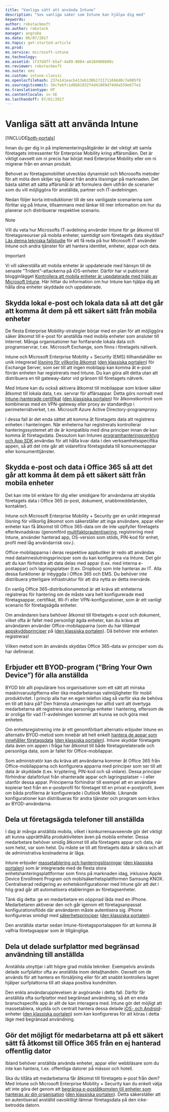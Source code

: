 ```yaml
---
title: "Vanliga sätt att använda Intune"
description: "Sex vanliga saker som Intune kan hjälpa dig med"
keywords: 
author: robstackmsft
ms.author: robstack
manager: angrobe
ms.date: 06/07/2017
ms.topic: get-started-article
ms.prod: 
ms.service: microsoft-intune
ms.technology: 
ms.assetid: 1f37d4ff-b5a7-4a89-8884-a6184908b09c
ms.reviewer: robstackmsft
ms.suite: ems
ms.custom: intune-classic
ms.openlocfilehash: 237e141eacb413eb130b17217116b6d0c7e085f8
ms.sourcegitcommit: 34cfebfc1d8b81032f4d41869d74dda559e677e2
ms.translationtype: HT
ms.contentlocale: sv-SE
ms.lasthandoff: 07/01/2017
---
```

# <a name="common-ways-to-use-intune"></a>Vanliga sätt att använda Intune

[!INCLUDE[both-portals](./includes/note-for-both-portals.md)]

Innan du ger dig in på implementeringsåtgärder är det viktigt att samla företagets intressenter för Enterprise Mobility kring affärsmålen.  Det är viktigt oavsett om ni precis har börjat med Enterprise Mobility eller om ni migrerar från en annan produkt.  

Behovet av företagsmobilitet utvecklas dynamiskt och Microsofts metoder för att möta dem skiljer sig ibland från andra lösningar på marknaden. Det bästa sättet att sätta affärsmål är att formulera dem utifrån de scenarier som du vill möjliggöra för anställda, partner och IT-avdelningen.  

Nedan följer korta introduktioner till de sex vanligaste scenarierna som förlitar sig på Intune, tillsammans med länkar till mer information om hur du planerar och distribuerar respektive scenario.

>[!NOTE]
>Vill du veta hur Microsofts IT-avdelning använder Intune för ge åtkomst till företagsresurser på mobila enheter, samtidigt som företagets data skyddas? [Läs denna tekniska fallstudie](https://www.microsoft.com/itshowcase/Article/Content/588) för att få reda på hur Microsoft IT använder Intune och andra tjänster för att hantera identitet, enheter, appar och data.  

>[!IMPORTANT]
>Vi vill säkerställa att mobila enheter är uppdaterade med hänsyn till de senaste ”Trident”-attackerna på iOS-enheter. Därför har vi publicerat blogginlägget [Kontrollera att mobila enheter är uppdaterade med hjälp av Microsoft Intune](https://blogs.technet.microsoft.com/enterprisemobility/2016/08/26/ensuring-mobile-devices-are-up-to-date-using-microsoft-intune/). Här hittar du information om hur Intune kan hjälpa dig att hålla dina enheter skyddade och uppdaterade.

## <a name="protecting-your-on-premises-email-and-data-so-it-can-be-safely-accessed-by-mobile-devices"></a>Skydda lokal e-post och lokala data så att det går att komma åt dem på ett säkert sätt från mobila enheter
De flesta Enterprise Mobility-strategier börjar med en plan för att möjliggöra säker åtkomst till e-post för anställda med mobila enheter som ansluter till Internet. Många organisationer har fortfarande lokala data och programservrar, t.ex. Microsoft Exchange, som finns i företagets nätverk.


Intune och Microsoft Enterprise Mobility + Security (EMS) tillhandahåller en unik integrerad [lösning för villkorlig åtkomst](conditional-access.md) ([den klassiska portalen](/intune-classic/deploy-use/restrict-access-to-email-and-o365-services-with-microsoft-intune)) för Exchange Server, som ser till att ingen mobilapp kan komma åt e-post förrän enheten har registrerats med Intune. Du kan göra allt detta utan att distribuera en till gateway-dator vid gränsen till företagets nätverk.

Med Intune kan du också aktivera åtkomst till mobilappar som kräver säker åtkomst till lokala data, t.ex. servrar för affärsappar. Detta görs normalt med [Intune-hanterade certifikat](certificates-configure.md) ([den klassiska portalen](/intune-classic/deploy-use/secure-resource-access-with-certificate-profiles)) för åtkomstkontroll som kombineras med en VPN-gateway eller proxy av standardtyp i perimeternätverket, t.ex. Microsoft Azure Active Directory-programproxy.  

I dessa fall är det enda sättet att komma åt företagets data att registrera enheten i hanteringen. När enheterna har registrerats kontrollerar hanteringssystemet att de är kompatibla med dina principer innan de kan komma åt företagsdata. Dessutom kan Intunes [programhanteringsverktyg och App SDK](apps-prepare-mobile-application-management.md) användas för att hålla kvar data i den verksamhetsspecifika appen, så att det inte går att vidareföra företagsdata till konsumentappar eller konsumenttjänster.

<!-- Learn more about how to plan and deploy Intune to help secure on-premises email and data. -->


## <a name="protecting-your-office-365-email-and-data-so-it-can-be-safely-accessed-by-mobile-devices"></a>Skydda e-post och data i Office 365 så att det går att komma åt dem på ett säkert sätt från mobila enheter
Det kan inte bli enklare för dig eller smidigare för användarna att skydda företagets data i Office 365 (e-post, dokument, snabbmeddelanden, kontakter).


Intune och Microsoft Enterprise Mobility + Security ger en unikt integrerad lösning för villkorlig åtkomst som säkerställer att inga användare, appar eller enheter kan få åtkomst till Office 365-data om de inte uppfyller företagets efterlevnadskrav (genomförd [multifaktorautentisering](/intune-classic/deploy-use/multi-factor-authentication-azure-active-directory), registrering med Intune, använder hanterad app, OS-version som stöds, PIN-kod för enhet, profil med låg användarrisk osv.).


Office-mobilapparna i deras respektive appbutiker är redo att användas med datainneslutningsprinciper som du kan konfigurera via Intune. Det gör att du kan förhindra att data delas med appar (t.ex. med interna e-postappar) och lagringsplatser (t.ex. Dropbox) som inte hanteras av IT. Alla dessa funktioner är inbyggda i Office 365 och EMS. Du behöver inte distribuera ytterligare infrastruktur för att dra nytta av detta mervärde.

En vanlig Office 365-distributionsmetod är att kräva att enheterna registreras för hantering om de måste vara helt konfigurerade med företagsappar, certifikat, Wi-Fi eller VPN-konfigurationer, som är ett vanligt scenario för företagsägda enheter.  


Om användaren bara behöver åtkomst till företagets e-post och dokument, vilket ofta är fallet med personligt ägda enheter, kan du kräva att användaren använder Office-mobilapparna (som du har tillämpat [appskyddsprinciper](app-protection-policies.md) på ([den klassiska portalen](/intune-classic/deploy-use/protect-apps-and-data-with-microsoft-intune)). Då behöver inte enheten registreras!  



Vilken metod som än används skyddas Office 365-data av principer som du har definierat.

<!-- Learn more about how to plan and deploy Intune to help secure Office 365 email and data. -->


## <a name="offer-a-bring-your-own-device-program-to-all-employees"></a>Erbjuder ett BYOD-program (”Bring Your Own Device”) för alla anställda
BYOD blir allt populärare hos organisationer som ett sätt att minska maskinvaruutgifterna eller öka medarbetarnas valmöjligheter för mobil produktivitet. I princip alla har en egen telefon idag så varför ska de behöva en till att bära på? Den främsta utmaningen har alltid varit att övertyga medarbetarna att registrera sina personliga enheter i hantering, eftersom de är oroliga för vad IT-avdelningen kommer att kunna se och göra med enheten.  

Om enhetsregistrering inte är ett genomförbart alternativ erbjuder Intune en alternativ BYOD-metod som innebär att helt enkelt [hantera de appar som innehåller företagsdata](app-protection-policies.md) ([den klassiska portalen](/intune-classic/deploy-use/protect-apps-and-data-with-microsoft-intune)). Intune skyddar företagets data även om appen i fråga har åtkomst till både företagsrelaterade och personliga data, som är fallet för Office-mobilappar.  

Som administratör kan du kräva att användarna kommer åt Office 365 från Office-mobilapparna och konfigurera apparna med principer som ser till att data är skyddade (t.ex. kryptering, PIN-kod och så vidare). Dessa principer förhindrar dataförlust från ohanterade appar och lagringsplatser – i eller utanför dessa appar. Principerna förhindrar till exempel att en användare kopierar text från en e-postprofil för företaget till en privat e-postprofil, även om båda profilerna är konfigurerade i Outlook Mobile. Liknande konfigurationer kan distribueras för andra tjänster och program som krävs av BYOD-användarna.

<!-- Learn more about how to plan and deploy Intune to support BYOD.-->

## <a name="issue-corporate-owned-phones-to-your-employees"></a>Dela ut företagsägda telefoner till anställda
I dag är många anställda mobila, vilket i konkurrensavseende gör det viktigt att kunna upprätthålla produktiviteten även på mobila enheter. Dessa medarbetare behöver smidig åtkomst till alla företagets appar och data, när som helst, var som helst. Du måste se till att företagets data är säkra och att de administrativa kostnaderna är låga.  

Intune erbjuder [massetablering och hanteringslösningar](device-enrollment.md) ([den klassiska portalen](/intune-classic/deploy-use/manage-corporate-owned-devices)) som är integrerade med de flesta stora enhetshanteringsplattformar som finns på marknaden idag, inklusive Apple Device Enrollment Program och mobilsäkerhetsplattformen Samsung KNOX. Centraliserad redigering av enhetskonfigurationer med Intune gör att det i hög grad går att automatisera etableringen av företagsenheter.  

Tänk dig detta: ge en medarbetare en oöppnad låda med en iPhone. Medarbetaren aktiverar den och går igenom ett företagsanpassat konfigurationsflöde där användaren måste autentisera sig. iPhone konfigureras smidigt med [säkerhetsprinciper](device-profiles.md) ([den klassiska portalen](/intune-classic/deploy-use/manage-settings-and-features-on-your-devices-with-microsoft-intune-policies)).

Den anställda startar sedan Intune-företagsportalappen för att komma åt valfria företagsappar som är tillgängliga.

<!-- Learn more about how to plan and deploy Intune to support corporate owned devices. -->

## <a name="issue-limited-use-shared-tablets-to-your-employees"></a>Dela ut delade surfplattor med begränsad användning till anställda
Anställda utnyttjar i allt högre grad mobila tekniker. Exempelvis används delade surfplattor ofta av anställda inom detaljhandeln.  Oavsett om de används för att hantera en försäljning eller för att snabbt kontrollera lagret hjälper surfplattorna till att skapa positiva kundmöten.

Den enkla användarupplevelsen är avgörande i detta fall. Därför får anställda ofta surfplattor med begränsad användning, så att en enda branschspecifik app är allt de kan interagera med. Intune gör det möjligt att massetablera, skydda och centralt hantera dessa delade [iOS- och Android](device-profiles.md)-enheter ([den klassiska portalen](/intune-classic/deploy-use/manage-settings-and-features-on-your-devices-with-microsoft-intune-policies)) som kan konfigureras för att köras i detta läge med begränsad användning.

<!-- Learn more about how to plan and deploy Intune to support shared tablets. -->

## <a name="enable-your-employees-to-securely-access-office-365-from-an-unmanaged-public-kiosk"></a>Gör det möjligt för medarbetarna att på ett säkert sätt få åtkomst till Office 365 från en ej hanterad offentlig dator
Ibland behöver anställda använda enheter, appar eller webbläsare som du inte kan hantera, t.ex. offentliga datorer på mässor och hotell.

Ska du tillåta att medarbetarna får åtkomst till företagets e-post från dem? Med Intune och Microsoft Enterprise Mobility + Security kan du enkelt välja att inte göra det genom att [begränsa e-poståtkomsten till enheter som hanteras av din organisation](conditional-access.md) ([den klassiska portalen](/intune-classic/deploy-use/restrict-access-to-email-and-o365-services-with-microsoft-intune)). Detta säkerställer att en autentiserad anställd oavsiktligt lämnar företagsdata på den icke-betrodda datorn.
